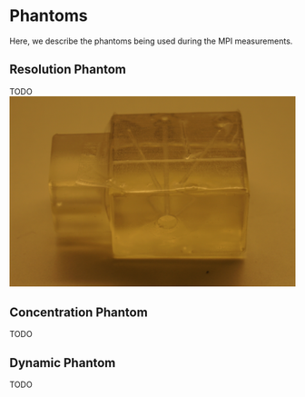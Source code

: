 # Phantoms

Here, we describe the phantoms being used during the MPI measurements.

## Resolution Phantom

TODO
![Resolution Phantom](./phantoms/resolutionPhantom/resolutionPhantom1.JPG)

## Concentration Phantom

TODO

## Dynamic Phantom

TODO
